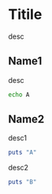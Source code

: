 # Titile

desc

## Name1

desc

```sh
echo A
```

## Name2

desc1

```ruby
puts "A"
```

desc2

```ruby
puts "B"
```
